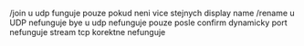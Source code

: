 /join u udp funguje pouze pokud neni vice stejnych display name
/rename u UDP nefunguje
bye u udp nefunguje pouze posle confirm
dynamicky port nefunguje
stream tcp korektne nefunguje